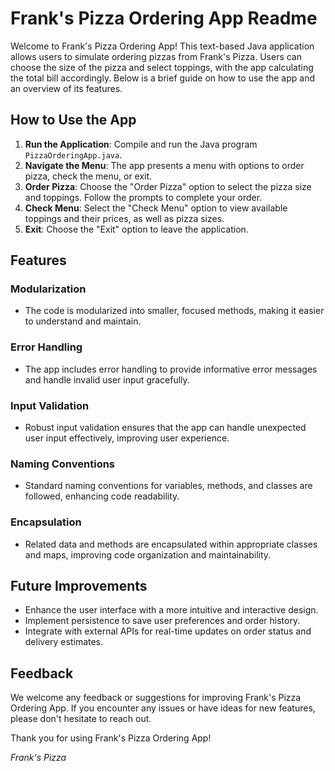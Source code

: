 # Frank's Pizza Ordering App Readme

Welcome to Frank's Pizza Ordering App! This text-based Java application allows users to simulate ordering pizzas from Frank's Pizza. Users can choose the size of the pizza and select toppings, with the app calculating the total bill accordingly. Below is a brief guide on how to use the app and an overview of its features.

## How to Use the App

1. **Run the Application**: Compile and run the Java program `PizzaOrderingApp.java`.
2. **Navigate the Menu**: The app presents a menu with options to order pizza, check the menu, or exit.
3. **Order Pizza**: Choose the "Order Pizza" option to select the pizza size and toppings. Follow the prompts to complete your order.
4. **Check Menu**: Select the "Check Menu" option to view available toppings and their prices, as well as pizza sizes.
5. **Exit**: Choose the "Exit" option to leave the application.

## Features

### Modularization
- The code is modularized into smaller, focused methods, making it easier to understand and maintain.

### Error Handling
- The app includes error handling to provide informative error messages and handle invalid user input gracefully.

### Input Validation
- Robust input validation ensures that the app can handle unexpected user input effectively, improving user experience.

### Naming Conventions
- Standard naming conventions for variables, methods, and classes are followed, enhancing code readability.

### Encapsulation
- Related data and methods are encapsulated within appropriate classes and maps, improving code organization and maintainability.

## Future Improvements
- Enhance the user interface with a more intuitive and interactive design.
- Implement persistence to save user preferences and order history.
- Integrate with external APIs for real-time updates on order status and delivery estimates.

## Feedback
We welcome any feedback or suggestions for improving Frank's Pizza Ordering App. If you encounter any issues or have ideas for new features, please don't hesitate to reach out.

Thank you for using Frank's Pizza Ordering App!

*Frank's Pizza*
